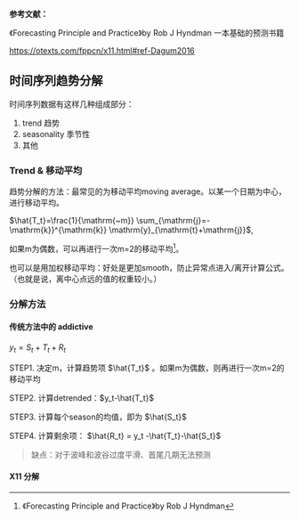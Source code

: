 **参考文献：**

《Forecasting Principle and Practice》by Rob J Hyndman 一本基础的预测书籍

https://otexts.com/fppcn/x11.html#ref-Dagum2016







## 时间序列趋势分解

时间序列数据有这样几种组成部分：

1. trend	趋势
2. seasonality	季节性
3. 其他



### Trend & 移动平均

趋势分解的方法：最常见的为移动平均moving average。以某一个日期为中心，进行移动平均。

$\hat{T_t}=\frac{1}{\mathrm{~m}} \sum_{\mathrm{j}=-\mathrm{k}}^{\mathrm{k}} \mathrm{y}_{\mathrm{t}+\mathrm{j}}$,

如果m为偶数，可以再进行一次m=2的移动平均[^1]。

也可以是用加权移动平均：好处是更加smooth，防止异常点进入/离开计算公式。（也就是说，离中心点远的值的权重较小。）



### 分解方法

#### 传统方法中的 addictive

$y_t=S_t + T_t + R_t$

STEP1. 决定m，计算趋势项 $\hat{T_t}$ 。如果m为偶数，则再进行一次m=2的移动平均

STEP2. 计算detrended：$y_t-\hat{T_t}$

STEP3. 计算每个season的均值，即为 $\hat{S_t}$

STEP4. 计算剩余项： $\hat{R_t} = y_t -\hat{T_t}-\hat{S_t}$



> 缺点：对于波峰和波谷过度平滑、首尾几期无法预测



#### X11 分解









[^1]: 《Forecasting Principle and Practice》by Rob J Hyndman













